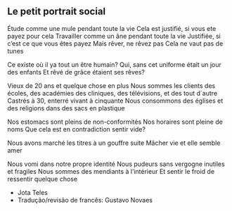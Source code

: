 ## Le petit portrait social

Étude comme une mule pendant toute la vie
Cela est justifié, si vous ete payez pour cela
Travailler comme un âne pendant toute la vie
Justifiée, si c’est ce que vous êtes payez
Mais rêver, ne rêvez pas
Cela ne vaut pas de tunes

Ce existe où il ya tout un être humain?
Qui, sans cet uniforme était un jour des enfants
Et rêvé de grâce étaient ses rêves?

Vieux de 20 ans et quelque chose en plus
Nous sommes les clients des écoles, des académies
des cliniques, des télévisions, et des tout d´autre
Castrés à 30, enterré vivant à cinquante
Nous consommons des églises et des religions dans des sacs en plastique

Nos estomacs sont pleins de non-conformités
Nos horaires sont pleine de noms
Que cela est en contradiction sentir vide?

Nous avons marché les titres à un gouffre suite
Mâcher vie et elle semble amer

Nous vomi dans notre propre identité
Nous pudeurs sans vergogne inutiles et fragiles
Nous sommes des mendiants à l’intérieur
Et sentir le froid de ressentir quelque chose

- Jota Teles
- Tradução/revisão de francês: Gustavo Novaes